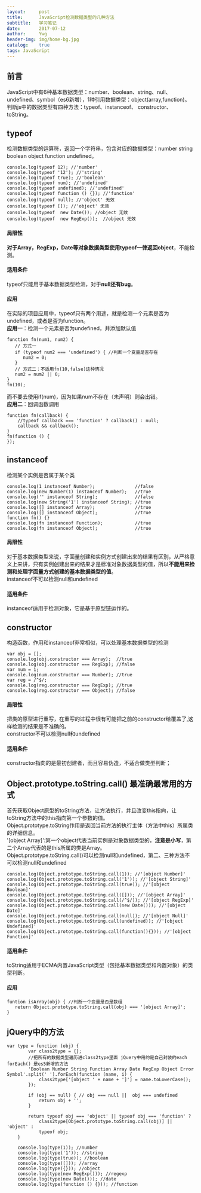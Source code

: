 ```yaml
---
layout:     post
title:      JavaScript检测数据类型的几种方法
subtitle:   学习笔记 
date:       2017-07-12
author:     Ywg
header-img: img/home-bg.jpg
catalog:    true
tags: JavaScript
---
```


## 前言
JavaScript中有6种基本数据类型：number、boolean、string、null、undefined、symbol（es6新增），1种引用数据类型：object(array,function)。 <br>
判断js中的数据类型有四种方法：typeof、instanceof、 constructor、 toString。

## typeof
检测数据类型的运算符，返回一个字符串，包含对应的数据类型：number string boolean object function undefined。
```
console.log(typeof 12); //'number'
console.log(typeof '12'); //'string'
console.log(typeof true); //'boolean'
console.log(typeof num); //'undefined'
console.log(typeof undefined); //'undefined'
console.log(typeof function () {}); //'function'
console.log(typeof null); //'object' 无效
console.log(typeof []); //'object' 无效
console.log(typeof  new Date()); //object 无效
console.log(typeof  new RegExp());  //object 无效
```
#### 局限性
**对于Array，RegExp，Date等对象数据类型使用typeof一律返回object**，不能检测。<br>
#### 适用条件
typeof只能用于基本数据类型检测，对于**null还有bug**。<br>
#### 应用
在实际的项目应用中，typeof只有两个用途，就是检测一个元素是否为undefined，或者是否为function。<br>
**应用一**：检测一个元素是否为undefined，并添加默认值
```
function fn(num1, num2) {
   // 方式一
   if (typeof num2 === 'undefined') { //判断一个变量是否存在
      num2 = 0;
   }
   // 方式二：不适用fn(10,false)这种情况
   num2 = num2 || 0;
}
fn(10);
```
而不要去使用if(num)，因为如果num不存在（未声明）则会出错。<br>
**应用二**：回调函数调用
```
function fn(callback) {
    //typeof callback === 'function' ? callback() : null;
    callback && callback();
}
fn(function () {
});
```

## instanceof
检测某个实例是否属于某个类
```
console.log(1 instanceof Number);               //false
console.log(new Number(1) instanceof Number);   //true
console.log('' instanceof String);              //false
console.log(new String('1') instanceof String); //true
console.log([] instanceof Array);               //true
console.log([] instanceof Object);              //true
function fn() {}
console.log(fn instanceof Function);            //true
console.log(fn instanceof Object);              //true
```
#### 局限性
对于基本数据类型来说，字面量创建和实例方式创建出来的结果有区别，从严格意义上来讲，只有实例创建出来的结果才是标准对象数据类型的值，所以**不能用来检测和处理字面量方式创建的基本数据类型的值**。<br>
instanceof不可以检测null和undefined
#### 适用条件
instanceof适用于检测对象，它是基于原型链运作的。

## constructor
构造函数，作用和instanceof非常相似，可以处理基本数据类型的检测
```
var obj = [];
console.log(obj.constructor === Array);  //true
console.log(obj.constructor === RegExp); //false
var num = 1;
console.log(num.constructor === Number); //true
var reg = /^$/;
console.log(reg.constructor === RegExp); //true
console.log(reg.constructor === Object); //false
```
#### 局限性
把类的原型进行重写，在重写的过程中很有可能把之前的constructor给覆盖了,这样检测的结果是不准确的。 <br>
constructor不可以检测null和undefined
#### 适用条件
constructor指向的是最初创建者，而且容易伪造，不适合做类型判断；

## Object.prototype.toString.call()  最准确最常用的方式
首先获取Object原型的toString方法，让方法执行，并且改变this指向，让toString方法中的this指向第一个参数的值。<br>
Object.prototype.toString作用是返回当前方法的执行主体（方法中this）所属类的详细信息。<br>
'[object Array]':第一个object代表当前实例是对象数据类型的，**注意是小写**，第二个Array代表的是this所属的类是Array。 <br>
Object.prototype.toString.call()可以检测null和undefined，第二、三种方法不可以检测null和undefined
```
console.log(Object.prototype.toString.call(1)); //'[object Number]'
console.log(Object.prototype.toString.call('1')); //'[object String]'
console.log(Object.prototype.toString.call(true)); //'[object Boolean]'
console.log(Object.prototype.toString.call([])); //'[object Array]'
console.log(Object.prototype.toString.call(/^$/)); //'[object RegExp]'
console.log(Object.prototype.toString.call(new Date())); //'[object Date]'
console.log(Object.prototype.toString.call(null)); //'[object Null]'
console.log(Object.prototype.toString.call(undefined)); //'[object Undefined]'
console.log(Object.prototype.toString.call(function(){})); //'[object Function]'
```
#### 适用条件
toString适用于ECMA内置JavaScript类型（包括基本数据类型和内置对象）的类型判断。
#### 应用
```
funtion isArray(obj) { //判断一个变量是否是数组
   return Object.prototype.toString.call(obj) === '[object Array]';
}
```

## jQuery中的方法
```
var type = function (obj) {
        var class2type = {};
        //把所有的数据类型遍历进class2type里面 jQuery中用的是自己封装的each  forEach() 是es5新增的方法
        'Boolean Number String Function Array Date RegExp Object Error Symbol'.split(' ').forEach(function (name, i) {
            class2type['[object ' + name + ']'] = name.toLowerCase();
        });

        if (obj == null) { // obj === null ||  obj === undefined
            return obj + '';
        }

        return typeof obj === 'object' || typeof obj === 'function' ?
            class2type[Object.prototype.toString.call(obj)] || 'object' :
            typeof obj;
    }

    console.log(type(1)); //number
    console.log(type('1')); //string
    console.log(type(true)); //boolean
    console.log(type([])); //array
    console.log(type({})); //object
    console.log(type(new RegExp())); //regexp
    console.log(type(new Date())); //date
    console.log(type(function () {})); //function
```
